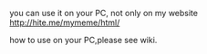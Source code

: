you can use it on your PC, not only on my website http://hite.me/mymeme/html/

how to use on your PC,please see wiki.